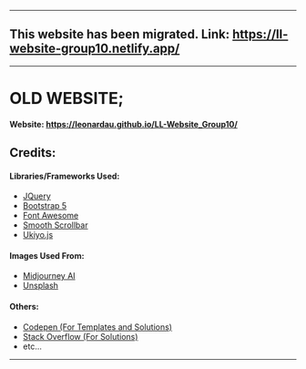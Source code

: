 -------
**This website has been migrated.**
Link: https://ll-website-group10.netlify.app/
-----


-------
# OLD WEBSITE;
 
#### Website: https://leonardau.github.io/LL-Website_Group10/


## Credits:

#### Libraries/Frameworks Used:

- [JQuery](https://jquery.com/)
- [Bootstrap 5](https://getbootstrap.com/)
- [Font Awesome](https://fontawesome.com/)
- [Smooth Scrollbar](https://github.com/idiotWu/smooth-scrollbar)
- [Ukiyo.js](https://github.com/yitengjun/ukiyo-js)

#### Images Used From:
- [Midjourney AI](https://www.midjourney.com/)
- [Unsplash](https://unsplash.com/)

#### Others:
- [Codepen (For Templates and Solutions)](https://codepen.io/)
- [Stack Overflow (For Solutions)](https://stackoverflow.com/)
- etc...
-----
